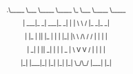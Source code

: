 <p align="center">.\_____ \___ \_____ \_____ \_   \___        \_____ \_____ </p>
<p align="center">|  ___|_ _|  ___|_   _| | | \ \      / |_ _|_   _|</p>
<p align="center">| |_   | || |_    | | | |_| |\ \ /\ / / | |  | |</p>
<p align="center">|  _|  | ||  _|   | | |  _  | \ V  V /  | |  | |</p>
<p align="center">|_|   |___|_|     |_| |_| |_|  \_/\_/  |___| |_|</p>
